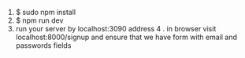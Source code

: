 1. $ sudo npm install
2. $ npm run dev
3. run your server by localhost:3090 address
4 . in browser visit localhost:8000/signup and ensure that we have form with email and passwords fields

